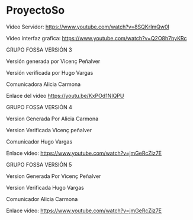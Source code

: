 # ProyectoSo
Video Servidor: https://www.youtube.com/watch?v=8SQKrImQw0I 

Video interfaz grafica: https://www.youtube.com/watch?v=Q2O8h7hyKRc

GRUPO FOSSA VERSIÓN 3

Versión generada por Vicenç Peñalver

Versión verificada por Hugo Vargas

Comunicadora Alicia Carmona

Enlace del video https://youtu.be/KxPOd1NIQPU

GRUPO FOSSA VERSIÓN 4

Version Generada Por Alicia Carmona

Version Verificada Vicenç peñalver

Comunicador Hugo Vargas

Enlace video: https://www.youtube.com/watch?v=jmGeRcZiz7E

GRUPO FOSSA VERSIÓN 5

Version Generada Por Vicenç Peñalver

Version Verificada Hugo Vargas

Comunicador Alicia Carmona

Enlace video: https://www.youtube.com/watch?v=jmGeRcZiz7E
